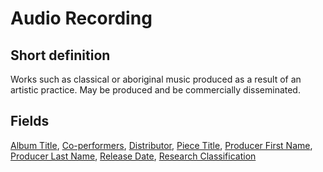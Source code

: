 # Audio Recording
## Short definition
Works such as classical or aboriginal music produced as a result of an artistic practice. May be produced and be commercially disseminated.
## Fields
[Album Title](../Object-Fields/Audio%20Recording/Album%20Title.md),
[Co-performers](../Object-Fields/Audio%20Recording/Co-performers.md),
[Distributor](../Object-Fields/Audio%20Recording/Distributor.md),
[Piece Title](../Object-Fields/Audio%20Recording/Piece%20Title.md),
[Producer First Name](../Object-Fields/Audio%20Recording/Producer%20First%20Name.md),
[Producer Last Name](../Object-Fields/Audio%20Recording/Producer%20Last%20Name.md),
[Release Date](../Object-Fields/Audio%20Recording/Release%20Date.md),
[Research Classification](../Object-Fields/Audio%20Recording/Research%20Classification.md)
